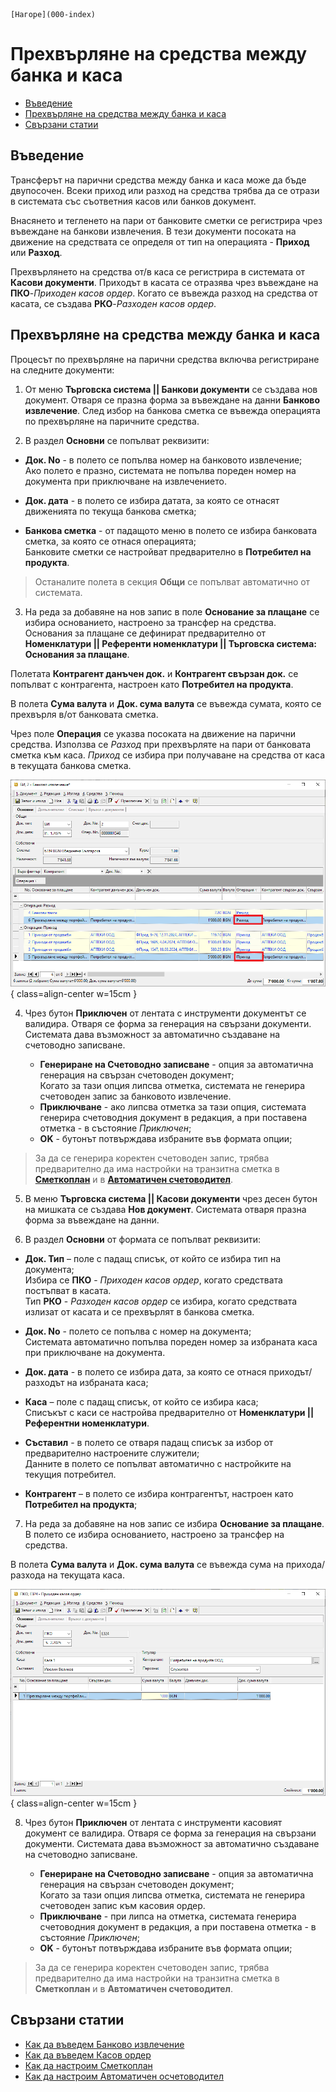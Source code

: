 ```{only} html
[Нагоре](000-index)
```

# **Прехвърляне на средства между банка и каса**

- [Въведение](#въведение)  
- [Прехвърляне на средства между банка и каса](#прехвърляне-на-средства-между-банка-и-каса)  
- [Свързани статии](#свързани-статии)

## **Въведение**

Трансферът на парични средства между банка и каса може да бъде двупосочен. Всеки приход или разход на средства трябва да се отрази в системата със съответния касов или банков документ.    

Внасянето и тегленето на пари от банковите сметки се регистрира чрез въвеждане на банкови извлечения. В тези документи посоката на движение на средствата се определя от тип на операцията - **Приход** или **Разход**.  

Прехвърлянето на средства от/в каса се регистрира в системата от **Касови документи**. Приходът в касата се отразява чрез въвеждане на **ПКО**-*Приходен касов ордер*. Когато се въвежда разход на средства от касата, се създава **РКО**-*Разходен касов ордер*.  

## **Прехвърляне на средства между банка и каса**

Процесът по прехвърляне на парични средства включва регистриране на следните документи:

1) От меню **Търговска система || Банкови документи** се създава нов документ. Отваря се празна форма за въвеждане на данни **Банково извлечение**. След избор на банкова сметка се въвежда операцията по прехвърляне на паричните средства.  

2) В раздел **Основни** се попълват реквизити:

- **Док. No** - в полето се попълва номер на банковото извлечение;  
Ако полето е празно, системата не попълва пореден номер на документа при приключване на извлечението.  

- **Док. дата** - в полето се избира датата, за която се отнасят движенията по текуща банкова сметка;  

- **Банкова сметка** - от падащото меню в полето се избира банковата сметка, за която се отнася операцията;   
Банковите сметки се настройват предварително в **Потребител на продукта**.  

> Останалите полета в секция **Общи** се попълват автоматично от системата.  

3) На реда за добавяне на нов запис в поле **Основание за плащане** се избира основанието, настроено за трансфер на средства. Основания за плащане се дефинират предварително от **Номенклатури || Референти номенклатури || Търговска система: Основания за плащане**. 

Полетата **Контрагент данъчен док.** и **Контрагент свързан док.** се попълват с контрагента, настроен като **Потребител на продукта**.    

В полета **Сума валута** и **Док. сума валута** се въвежда сумата, която се прехвърля в/от банковата сметка.  

Чрез поле **Операция** се указва посоката на движение на парични средства. Използва се *Разход* при прехвърляте на пари от банковата сметка към каса. *Приход* се избира при получаване на средства от каса в текущата банкова сметка.  

![](905-transfer-bank1.png){ class=align-center w=15cm }

4) Чрез бутон **Приключен** от лентата с инструменти документът се валидира. Отваря се форма за генерация на свързани документи. Системата дава възможност за автоматично създаване на счетоводно записване.  
 
    - **Генериране на Счетоводно записване** - опция за автоматична генерация на свързан счетоводен документ;  
    Когато за тази опция липсва отметка, системата не генерира счетоводен запис за банковото извлечение.  
    - **Приключване** - ако липсва отметка за тази опция, системата генерира счетоводния документ в редакция, а при поставена отметка - в състояние *Приключен*;  
    - **OK** - бутонът потвърждава избраните във формата опции;   

> За да се генерира коректен счетоводен запис, трябва предварително да има настройки на транзитна сметка в [**Сметкоплан**](https://docs.unicontsoft.com/guide/erp/001-ref/002-accounting/001-chart-of-acc.html) и в [**Автоматичен счетоводител**](https://docs.unicontsoft.com/guide/erp/001-ref/002-accounting/002-acc-wizard.html).  


5) В меню **Търговска система || Касови документи** чрез десен бутон на мишката се създава **Нов документ**. Системата отваря празна форма за въвеждане на данни.   

6) В раздел **Основни** от формата се попълват реквизити:   

- **Док. Тип** – поле с падащ списък, от който се избира тип на документа;  
Избира се **ПКО** - *Приходен касов ордер*, когато средствата постъпват в касата.  
Тип **РКО** - *Разходен касов ордер* се избира, когато средствата излизат от касата и се прехвърлят в банкова сметка.  

- **Док. No** - полето се попълва с номер на документа;  
Системата автоматично попълва пореден номер за избраната каса при приключване на документа.    

- **Док. дата** - в полето се избира дата, за която се отнася приходът/разходът на избраната каса; 

- **Каса** – поле с падащ списък, от който се избира каса;  
Списъкът с каси се настройва предварително от **Номенклатури || Референтни номенклатури**.  

- **Съставил** - в полето се отваря падащ списък за избор от предварително настроените служители;  
Данните в полето се попълват автоматично с настройките на текущия потребител.  

- **Контрагент** – в полето се избира контрагентът, настроен като **Потребител на продукта**;

7) На реда за добавяне на нов запис се избира **Основание за плащане**. В полето се избира основанието, настроено за трансфер на средства.   

В полета **Сума валута** и **Док. сума валута** се въвежда сума на прихода/разхода на текущата каса.  

![](905-transfer-bank2.png){ class=align-center w=15cm }

8) Чрез бутон **Приключен** от лентата с инструменти касовият документ се валидира. Отваря се форма за генерация на свързани документи. Системата дава възможност за автоматично създаване на счетоводно записване.  
 
    - **Генериране на Счетоводно записване** - опция за автоматична генерация на свързан счетоводен документ;  
    Когато за тази опция липсва отметка, системата не генерира счетоводен запис към касовия ордер.  
    - **Приключване** - при липса на отметка, системата генерира счетоводния документ в редакция, а при поставена отметка - в състояние *Приключен*;  
    - **OK** - бутонът потвърждава избраните във формата опции;   

> За да се генерира коректен счетоводен запис, трябва предварително да има настройки на транзитна сметка в **Сметкоплан** и в **Автоматичен счетоводител**.  
 
## **Свързани статии**

- [Как да въведем Банково извлечение](https://www.unicontsoft.com/cms/node/38)  
- [Как да въведем Касов ордер](https://www.unicontsoft.com/cms/node/57)  
- [Как да настроим Сметкоплан](https://www.unicontsoft.com/cms/node/36)  
- [Как да настроим Автоматичен осчетоводител](https://www.unicontsoft.com/cms/node/257)